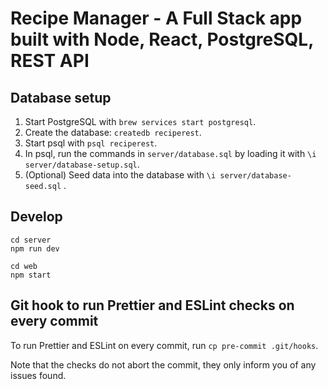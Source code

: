 # Recipe Manager - A Full Stack app built with Node, React, PostgreSQL, REST API

## Database setup

1. Start PostgreSQL with `brew services start postgresql`.
2. Create the database: `createdb reciperest`.
3. Start psql with `psql reciperest`.
4. In psql, run the commands in `server/database.sql` by loading it with `\i server/database-setup.sql`.
5. (Optional) Seed data into the database with `\i server/database-seed.sql` .

## Develop

```
cd server
npm run dev
```

```
cd web
npm start
```

## Git hook to run Prettier and ESLint checks on every commit

To run Prettier and ESLint on every commit, run `cp pre-commit .git/hooks`.

Note that the checks do not abort the commit, they only inform you of any issues found.
